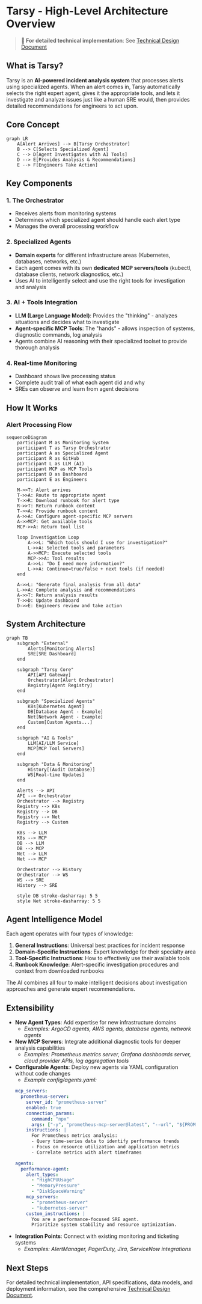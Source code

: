 # Tarsy - High-Level Architecture Overview

> **📖 For detailed technical implementation**: See [Technical Design Document](design.md)

## What is Tarsy?

Tarsy is an **AI-powered incident analysis system** that processes alerts using specialized agents. When an alert comes in, Tarsy automatically selects the right expert agent, gives it the appropriate tools, and lets it investigate and analyze issues just like a human SRE would, then provides detailed recommendations for engineers to act upon.

## Core Concept

```mermaid
graph LR
    A[Alert Arrives] --> B[Tarsy Orchestrator]
    B --> C[Selects Specialized Agent]
    C --> D[Agent Investigates with AI Tools]
    D --> E[Provides Analysis & Recommendations]
    E --> F[Engineers Take Action]
```

## Key Components

### 1. The Orchestrator
- Receives alerts from monitoring systems
- Determines which specialized agent should handle each alert type
- Manages the overall processing workflow

### 2. Specialized Agents
- **Domain experts** for different infrastructure areas (Kubernetes, databases, networks, etc.)
- Each agent comes with its own **dedicated MCP servers/tools** (kubectl, database clients, network diagnostics, etc.)
- Uses AI to intelligently select and use the right tools for investigation and analysis

### 3. AI + Tools Integration
- **LLM (Large Language Model)**: Provides the "thinking" - analyzes situations and decides what to investigate
- **Agent-specific MCP Tools**: The "hands" - allows inspection of systems, diagnostic commands, log analysis
- Agents combine AI reasoning with their specialized toolset to provide thorough analysis

### 4. Real-time Monitoring
- Dashboard shows live processing status
- Complete audit trail of what each agent did and why
- SREs can observe and learn from agent decisions

## How It Works

### Alert Processing Flow

```mermaid
sequenceDiagram
    participant M as Monitoring System
    participant T as Tarsy Orchestrator  
    participant A as Specialized Agent
    participant R as GitHub
    participant L as LLM (AI)
    participant MCP as MCP Tools
    participant D as Dashboard
    participant E as Engineers

    M->>T: Alert arrives
    T->>A: Route to appropriate agent
    T->>R: Download runbook for alert type
    R->>T: Return runbook content
    T->>A: Provide runbook content
    A->>A: Configure agent-specific MCP servers
    A->>MCP: Get available tools
    MCP->>A: Return tool list
    
    loop Investigation Loop
        A->>L: "Which tools should I use for investigation?"
        L->>A: Selected tools and parameters
        A->>MCP: Execute selected tools
        MCP->>A: Tool results
        A->>L: "Do I need more information?"
        L->>A: Continue=true/false + next tools (if needed)
    end
    
    A->>L: "Generate final analysis from all data"
    L->>A: Complete analysis and recommendations
    A->>T: Return analysis results
    T->>D: Update dashboard
    D->>E: Engineers review and take action
```

## System Architecture

```mermaid
graph TB
    subgraph "External"
        Alerts[Monitoring Alerts]
        SRE[SRE Dashboard]
    end
    
    subgraph "Tarsy Core"
        API[API Gateway]
        Orchestrator[Alert Orchestrator]
        Registry[Agent Registry]
    end
    
    subgraph "Specialized Agents"
        K8s[Kubernetes Agent]
        DB[Database Agent - Example]
        Net[Network Agent - Example]
        Custom[Custom Agents...]
    end
    
    subgraph "AI & Tools"
        LLM[AI/LLM Service]
        MCP[MCP Tool Servers]
    end
    
    subgraph "Data & Monitoring"
        History[(Audit Database)]
        WS[Real-time Updates]
    end
    
    Alerts --> API
    API --> Orchestrator
    Orchestrator --> Registry
    Registry --> K8s
    Registry --> DB
    Registry --> Net
    Registry --> Custom
    
    K8s --> LLM
    K8s --> MCP
    DB --> LLM
    DB --> MCP
    Net --> LLM
    Net --> MCP
    
    Orchestrator --> History
    Orchestrator --> WS
    WS --> SRE
    History --> SRE
    
    style DB stroke-dasharray: 5 5
    style Net stroke-dasharray: 5 5
```

## Agent Intelligence Model

Each agent operates with four types of knowledge:

1. **General Instructions**: Universal best practices for incident response
2. **Domain-Specific Instructions**: Expert knowledge for their specialty area  
3. **Tool-Specific Instructions**: How to effectively use their available tools
4. **Runbook Knowledge**: Alert-specific investigation procedures and context from downloaded runbooks

The AI combines all four to make intelligent decisions about investigation approaches and generate expert recommendations.

## Extensibility

- **New Agent Types**: Add expertise for new infrastructure domains
  - *Examples: ArgoCD agents, AWS agents, database agents, network agents*
- **New MCP Servers**: Integrate additional diagnostic tools for deeper analysis capabilities
  - *Examples: Prometheus metrics server, Grafana dashboards server, cloud provider APIs, log aggregation tools*
- **Configurable Agents**: Deploy new agents via YAML configuration without code changes
  - *Example config/agents.yaml:*
  ```yaml
  mcp_servers:
    prometheus-server:
      server_id: "prometheus-server"
      enabled: true
      connection_params:
        command: "npx"
        args: ["-y", "prometheus-mcp-server@latest", "--url", "${PROMETHEUS_URL}"]
      instructions: |
        For Prometheus metrics analysis:
        - Query time-series data to identify performance trends
        - Focus on resource utilization and application metrics
        - Correlate metrics with alert timeframes

  agents:
    performance-agent:
      alert_types:
        - "HighCPUUsage"
        - "MemoryPressure" 
        - "DiskSpaceWarning"
      mcp_servers:
        - "prometheus-server"
        - "kubernetes-server"
      custom_instructions: |
        You are a performance-focused SRE agent.
        Prioritize system stability and resource optimization.
  ```
- **Integration Points**: Connect with existing monitoring and ticketing systems
  - *Examples: AlertManager, PagerDuty, Jira, ServiceNow integrations*

## Next Steps

For detailed technical implementation, API specifications, data models, and deployment information, see the comprehensive [Technical Design Document](design.md).

